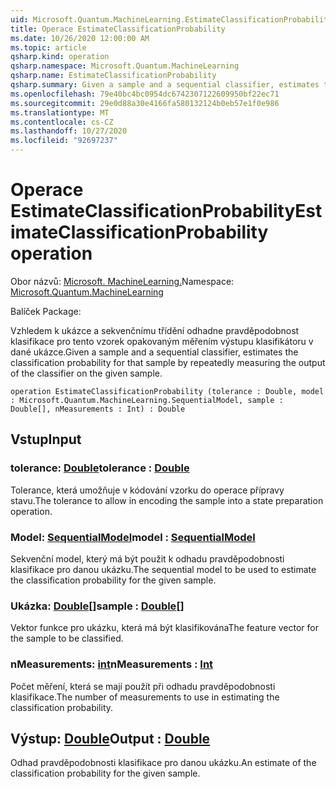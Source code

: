 ```yaml
---
uid: Microsoft.Quantum.MachineLearning.EstimateClassificationProbability
title: Operace EstimateClassificationProbability
ms.date: 10/26/2020 12:00:00 AM
ms.topic: article
qsharp.kind: operation
qsharp.namespace: Microsoft.Quantum.MachineLearning
qsharp.name: EstimateClassificationProbability
qsharp.summary: Given a sample and a sequential classifier, estimates the classification probability for that sample by repeatedly measuring the output of the classifier on the given sample.
ms.openlocfilehash: 79e40bc4bc0954dc6742307122609950bf22ec71
ms.sourcegitcommit: 29e0d88a30e4166fa580132124b0eb57e1f0e986
ms.translationtype: MT
ms.contentlocale: cs-CZ
ms.lasthandoff: 10/27/2020
ms.locfileid: "92697237"
---
```

# <a name="estimateclassificationprobability-operation"></a><span data-ttu-id="0bdc8-102">Operace EstimateClassificationProbability</span><span class="sxs-lookup"><span data-stu-id="0bdc8-102">EstimateClassificationProbability operation</span></span>

<span data-ttu-id="0bdc8-103">Obor názvů: [Microsoft. MachineLearning.](xref:Microsoft.Quantum.MachineLearning)</span><span class="sxs-lookup"><span data-stu-id="0bdc8-103">Namespace: [Microsoft.Quantum.MachineLearning](xref:Microsoft.Quantum.MachineLearning)</span></span>

<span data-ttu-id="0bdc8-104">Balíček [](https://nuget.org/packages/)</span><span class="sxs-lookup"><span data-stu-id="0bdc8-104">Package: [](https://nuget.org/packages/)</span></span>


<span data-ttu-id="0bdc8-105">Vzhledem k ukázce a sekvenčnímu třídění odhadne pravděpodobnost klasifikace pro tento vzorek opakovaným měřením výstupu klasifikátoru v dané ukázce.</span><span class="sxs-lookup"><span data-stu-id="0bdc8-105">Given a sample and a sequential classifier, estimates the classification probability for that sample by repeatedly measuring the output of the classifier on the given sample.</span></span>

```qsharp
operation EstimateClassificationProbability (tolerance : Double, model : Microsoft.Quantum.MachineLearning.SequentialModel, sample : Double[], nMeasurements : Int) : Double
```


## <a name="input"></a><span data-ttu-id="0bdc8-106">Vstup</span><span class="sxs-lookup"><span data-stu-id="0bdc8-106">Input</span></span>

### <a name="tolerance--double"></a><span data-ttu-id="0bdc8-107">tolerance: [Double](xref:microsoft.quantum.lang-ref.double)</span><span class="sxs-lookup"><span data-stu-id="0bdc8-107">tolerance : [Double](xref:microsoft.quantum.lang-ref.double)</span></span>

<span data-ttu-id="0bdc8-108">Tolerance, která umožňuje v kódování vzorku do operace přípravy stavu.</span><span class="sxs-lookup"><span data-stu-id="0bdc8-108">The tolerance to allow in encoding the sample into a state preparation operation.</span></span>


### <a name="model--sequentialmodel"></a><span data-ttu-id="0bdc8-109">Model: [SequentialModel](xref:Microsoft.Quantum.MachineLearning.SequentialModel)</span><span class="sxs-lookup"><span data-stu-id="0bdc8-109">model : [SequentialModel](xref:Microsoft.Quantum.MachineLearning.SequentialModel)</span></span>

<span data-ttu-id="0bdc8-110">Sekvenční model, který má být použit k odhadu pravděpodobnosti klasifikace pro danou ukázku.</span><span class="sxs-lookup"><span data-stu-id="0bdc8-110">The sequential model to be used to estimate the classification probability for the given sample.</span></span>


### <a name="sample--double"></a><span data-ttu-id="0bdc8-111">Ukázka: [Double](xref:microsoft.quantum.lang-ref.double)[]</span><span class="sxs-lookup"><span data-stu-id="0bdc8-111">sample : [Double](xref:microsoft.quantum.lang-ref.double)[]</span></span>

<span data-ttu-id="0bdc8-112">Vektor funkce pro ukázku, která má být klasifikována</span><span class="sxs-lookup"><span data-stu-id="0bdc8-112">The feature vector for the sample to be classified.</span></span>


### <a name="nmeasurements--int"></a><span data-ttu-id="0bdc8-113">nMeasurements: [int](xref:microsoft.quantum.lang-ref.int)</span><span class="sxs-lookup"><span data-stu-id="0bdc8-113">nMeasurements : [Int](xref:microsoft.quantum.lang-ref.int)</span></span>

<span data-ttu-id="0bdc8-114">Počet měření, která se mají použít při odhadu pravděpodobnosti klasifikace.</span><span class="sxs-lookup"><span data-stu-id="0bdc8-114">The number of measurements to use in estimating the classification probability.</span></span>



## <a name="output--double"></a><span data-ttu-id="0bdc8-115">Výstup: [Double](xref:microsoft.quantum.lang-ref.double)</span><span class="sxs-lookup"><span data-stu-id="0bdc8-115">Output : [Double](xref:microsoft.quantum.lang-ref.double)</span></span>

<span data-ttu-id="0bdc8-116">Odhad pravděpodobnosti klasifikace pro danou ukázku.</span><span class="sxs-lookup"><span data-stu-id="0bdc8-116">An estimate of the classification probability for the given sample.</span></span>